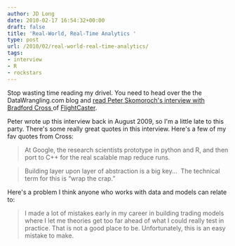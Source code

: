 ```yaml
---
author: JD Long
date: 2010-02-17 16:54:32+00:00
draft: false
title: 'Real-World, Real-Time Analytics '
type: post
url: /2010/02/real-world-real-time-analytics/
tags:
- interview
- R
- rockstars
---
```


Stop wasting time reading my drivel. You need to head over the the DataWrangling.com blog and [read Peter Skomoroch's interview with Bradford Cross ](http://www.datawrangling.com/how-flightcaster-squeezes-predictions-from-flight-data)of [FlightCaster](http://www.flightcaster.com/).

Peter wrote up this interview back in August 2009, so I'm a little late to this party. There's some really great quotes in this interview. Here's a few of my fav quotes from Cross:


<blockquote>At Google, the research scientists prototype in python and R, and then port to C++ for the real scalable map reduce runs.</blockquote>




<blockquote>Building layer upon layer of abstraction is a big key...    The technical term for this is “wrap the crap.”</blockquote>


Here's a problem I think anyone who works with data and models can relate to:


<blockquote>I made a lot of mistakes early in my career in building trading models where I let me theories get too far ahead of what I could really test in practice. That is not a good place to be. Unfortunately, this is an easy mistake to make.</blockquote>
